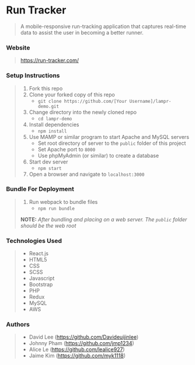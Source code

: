 
# Run Tracker

> A mobile-responsive run-tracking application that captures real-time data to assist the user in becoming a better runner.
>

### Website
> https://run-tracker.com/

### Setup Instructions

> 1. Fork this repo
> 1. Clone your forked copy of this repo
>    - `git clone https://github.com/[Your Username]/lampr-demo.git`
> 1. Change directory into the newly cloned repo
>    - `cd lampr-demo`
> 1. Install dependencies
>    - `npm install`
> 1. Use MAMP or similar program to start Apache and MySQL servers
>    - Set root directory of server to the `public` folder of this project
>    - Set Apache port to `8000`
>    - Use phpMyAdmin (or similar) to create a database
> 1. Start dev server
>    - `npm start`
> 1. Open a browser and navigate to `localhost:3000`

### Bundle For Deployment

> 1. Run webpack to bundle files
>    - `npm run bundle`
>
> **NOTE:** *After bundling and placing on a web server. The `public` folder should be the web root*

### Technologies Used
> - React.js
> - HTML5
> - CSS
> - SCSS
> - Javascript
> - Bootstrap
> - PHP
> - Redux
> - MySQL
> - AWS


### Authors
> - David Lee (https://github.com/Davideuijinlee)
> - Johnny Pham (https://github.com/jmp1234)
> - Alice Le (https://github.com/lealice927)
> - Jaime Kim (https://github.com/myk1118)
